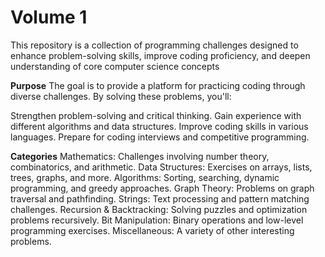 # Volume 1
This repository is a collection of programming challenges designed to enhance problem-solving skills, improve coding proficiency, and deepen understanding of core computer science concepts

**Purpose**
The goal is to provide a platform for practicing coding through diverse challenges. By solving these problems, you'll:

Strengthen problem-solving and critical thinking.
Gain experience with different algorithms and data structures.
Improve coding skills in various languages.
Prepare for coding interviews and competitive programming.

**Categories**
Mathematics: Challenges involving number theory, combinatorics, and arithmetic.
Data Structures: Exercises on arrays, lists, trees, graphs, and more.
Algorithms: Sorting, searching, dynamic programming, and greedy approaches.
Graph Theory: Problems on graph traversal and pathfinding.
Strings: Text processing and pattern matching challenges.
Recursion & Backtracking: Solving puzzles and optimization problems recursively.
Bit Manipulation: Binary operations and low-level programming exercises.
Miscellaneous: A variety of other interesting problems.
